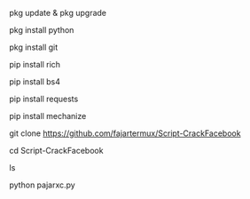 pkg update & pkg upgrade

pkg install python 

pkg install git

pip install rich

pip install bs4

pip install requests 

pip install mechanize

git clone 
https://github.com/fajartermux/Script-CrackFacebook

cd Script-CrackFacebook

ls

python pajarxc.py

